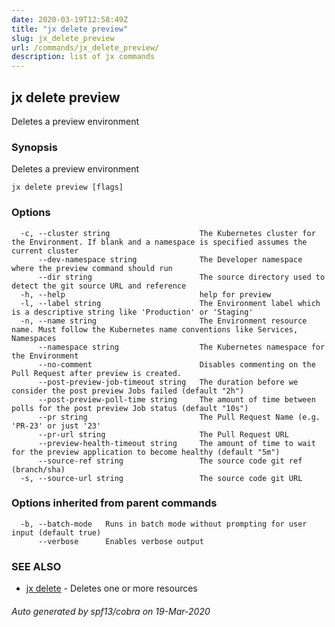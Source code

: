 ```yaml
---
date: 2020-03-19T12:58:49Z
title: "jx delete preview"
slug: jx_delete_preview
url: /commands/jx_delete_preview/
description: list of jx commands
---
```

## jx delete preview

Deletes a preview environment

### Synopsis

Deletes a preview environment

```
jx delete preview [flags]
```

### Options

```
  -c, --cluster string                    The Kubernetes cluster for the Environment. If blank and a namespace is specified assumes the current cluster
      --dev-namespace string              The Developer namespace where the preview command should run
      --dir string                        The source directory used to detect the git source URL and reference
  -h, --help                              help for preview
  -l, --label string                      The Environment label which is a descriptive string like 'Production' or 'Staging'
  -n, --name string                       The Environment resource name. Must follow the Kubernetes name conventions like Services, Namespaces
      --namespace string                  The Kubernetes namespace for the Environment
      --no-comment                        Disables commenting on the Pull Request after preview is created.
      --post-preview-job-timeout string   The duration before we consider the post preview Jobs failed (default "2h")
      --post-preview-poll-time string     The amount of time between polls for the post preview Job status (default "10s")
      --pr string                         The Pull Request Name (e.g. 'PR-23' or just '23'
      --pr-url string                     The Pull Request URL
      --preview-health-timeout string     The amount of time to wait for the preview application to become healthy (default "5m")
      --source-ref string                 The source code git ref (branch/sha)
  -s, --source-url string                 The source code git URL
```

### Options inherited from parent commands

```
  -b, --batch-mode   Runs in batch mode without prompting for user input (default true)
      --verbose      Enables verbose output
```

### SEE ALSO

* [jx delete](/commands/jx_delete/)	 - Deletes one or more resources

###### Auto generated by spf13/cobra on 19-Mar-2020
